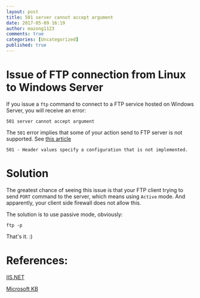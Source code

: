 ```yaml
---
layout: post
title: 501 server cannot accept argument
date: 2017-05-09 16:19
author: mazong1123
comments: true
categories: [Uncategorized]
published: true
---
```


# Issue of FTP connection from Linux to Windows Server

If you issue a `ftp` command to connect to a FTP service hosted on Windows Server, you will receive an error:

```
501 server cannot accept argument
```
The `501` error implies that some of your action send to FTP server is not supported. See [this article](https://support.microsoft.com/en-us/help/318380/description-of-microsoft-internet-information-services-iis-5.0-and-6.0-status-codes)

```
501 - Header values specify a configuration that is not implemented.
```

# Solution

The greatest chance of seeing this issue is that your FTP client trying to send `PORT` command to the server, which means using `Active` mode. And apparently, your client side firewall does not allow this.

The solution is to use passive mode, obviously:

```
ftp -p
```

That's it. :)

# References:

[IIS.NET](https://forums.iis.net/t/1157854.aspx)

[Microsoft KB](https://support.microsoft.com/en-us/help/318380/description-of-microsoft-internet-information-services-iis-5.0-and-6.0-status-codes)

